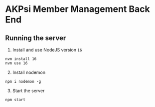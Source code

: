 # AKPsi Member Management Back End

## Running the server
1. Install and use NodeJS version `16`
```
nvm install 16
nvm use 16
```
2. Install nodemon
```
npm i nodemon -g
```
3. Start the server
```
npm start
```